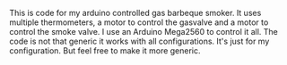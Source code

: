 This is code for my arduino controlled gas barbeque smoker. It uses multiple thermometers, a motor to control the gasvalve and a motor to control the smoke valve. I use an Arduino Mega2560 to control it all. The code is not that generic it works with all configurations. It's just for my configuration. But feel free to make it more generic. 